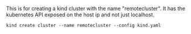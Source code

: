 This is for creating a kind cluster with the name "remotecluster". It has the kubernetes API exposed on the host ip and not just localhost.

`kind create cluster --name remotecluster --config kind.yaml`

